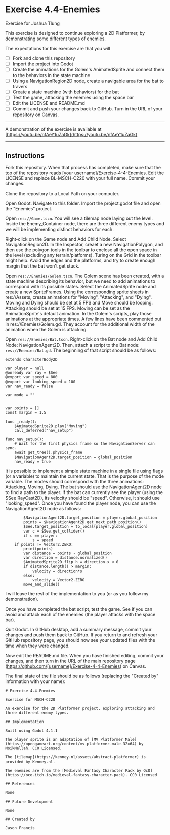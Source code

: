 # Exercise 4.4-Enemies

Exercise for Joshua Tlung

This exercise is designed to continue exploring a 2D Platformer, by demonstrating some different types of enemies.

The expectations for this exercise are that you will

 - [ ] Fork and clone this repository
 - [ ] Import the project into Godot
 - [ ] Create the animations for the Golem's AnimatedSprite and connect them to the behaviors in the state machine
 - [ ] Using a NavigationRegion2D node, create a navigable area for the bat to travers
 - [ ] Create a state machine (with behaviors) for the bat
 - [ ] Test the game, attacking the enemies using the space bar
 - [ ] Edit the LICENSE and README.md
 - [ ] Commit and push your changes back to GitHub. Turn in the URL of your repository on Canvas.

---

A demonstration of the exercise is available at [https://youtu.be/nfAeY1uZaGk](https://youtu.be/nfAeY1uZaGk)

---

## Instructions

Fork this repository. When that process has completed, make sure that the top of the repository reads [your username]/Exercise-4-4-Enemies. Edit the LICENSE and replace BL-MSCH-C220 with your full name. Commit your changes.

Clone the repository to a Local Path on your computer.

Open Godot. Navigate to this folder. Import the project.godot file and open the "Enemies" project.

Open `res://Game.tscn`. You will see a tilemap node laying out the level. Inside the Enemy_Container node, there are three different enemy types and we will be implementing distinct behaviors for each.

Right-click on the Game node and Add Child Node. Select NavigationRegion2D. In the Inspector, creaet a new NavigationPolygon, and then use the polygon tools in the toolbar to enclose all the open space in the level (excluding any terrain/platforms). Turing on the Grid in the toolbar might help. Avoid the edges and the platforms, and try to create enough margin that the bat won't get stuck.

Open `res://Enemies/Golem.tscn`. The Golem scene has been created, with a state machine describing its behavior, but we need to add animations to correspond with its possible states. Select the AnimatedSprite node and create a new SpriteFrames. Using the corresponding sprite sheets in res://Assets, create animations for "Moving", "Attacking", and "Dying". Moving and Dying should be set at 5 FPS and Move should be looping. Attacking should be set at 15 FPS. Moving can be set as the AnimationSprite's default animation. In the Golem's scripts, play those animations at the appropriate times. A few lines have been commented out in res://Enemies/Golem.gd. They account for the additional width of the animation when the Golem is attacking.

Open `res://Enemies/Bat.tscn`. Right-click on the Bat node and Add Child Node: NavigationAgent2D. Then, attach a script to the Bat node: `res://Enemies/Bat.gd`. The beginning of that script should be as follows:
```
extends CharacterBody2D

var player = null
@onready var ray = $See
@export var speed = 800
@export var looking_speed = 100
var nav_ready = false

var mode = ""


var points = []
const margin = 1.5

func _ready():
	$AnimatedSprite2D.play("Moving")
	call_deferred("nav_setup")

func nav_setup():
	# Wait for the first physics frame so the NavigationServer can sync.
	await get_tree().physics_frame
	$NavigationAgent2D.target_position = global_position
	nav_ready = true
```

It is possible to implement a simple state machine in a single file using flags (or a variable) to maintain the current state. That is the purpose of the mode variable. The modes should correspond with the three animations: Attacking, Moving, Dying. The bat should use the NavigationAgent2D node to find a path to the player. If the bat can currently see the player (using the $See RayCast2D), its velocity should be "speed". Otherwise, it should use "looking_speed". Once you have found the player node, you can use the NavigationAgent2D node as follows:
```
		$NavigationAgent2D.target_position = player.global_position
		points = $NavigationAgent2D.get_next_path_position()
		$See.target_position = to_local(player.global_position)
		var c = $See.get_collider()
		if c == player:
			s = speed
	if points != Vector2.ZERO:
		print(points)
		var distance = points - global_position
		var direction = distance.normalized()
		$AnimatedSprite2D.flip_h = direction.x < 0
		if distance.length() > margin:
			velocity = direction*s
		else:
			velocity = Vector2.ZERO
		move_and_slide()
```

I will leave the rest of the implementation to you (or as you follow my demonstration).

Once you have completed the bat script, test the game. See if you can avoid and attack each of the enemies (the player attacks with the space bar).

Quit Godot. In GitHub desktop, add a summary message, commit your changes and push them back to GitHub. If you return to and refresh your GitHub repository page, you should now see your updated files with the time when they were changed.

Now edit the README.md file. When you have finished editing, commit your changes, and then turn in the URL of the main repository page (https://github.com/[username]/Exercise-4-4-Enemies) on Canvas.

The final state of the file should be as follows (replacing the "Created by" information with your name):

```
# Exercise 4.4—Enemies

Exercise for MSCH-C220

An exercise for the 2D Platformer project, exploring attacking and three different enemy types.

## Implementation

Built using Godot 4.1.1

The player sprite is an adaptation of [MV Platformer Male](https://opengameart.org/content/mv-platformer-male-32x64) by MoikMellah. CC0 Licensed.

The [tilemap](https://kenney.nl/assets/abstract-platformer) is provided by Kenney.nl.

The enemies are from the [Medieval Fantasy Character Pack by OcO](https://oco.itch.io/medieval-fantasy-character-pack). CC0 Licensed

## References

None

## Future Development

None

## Created by 

Jason Francis
```
